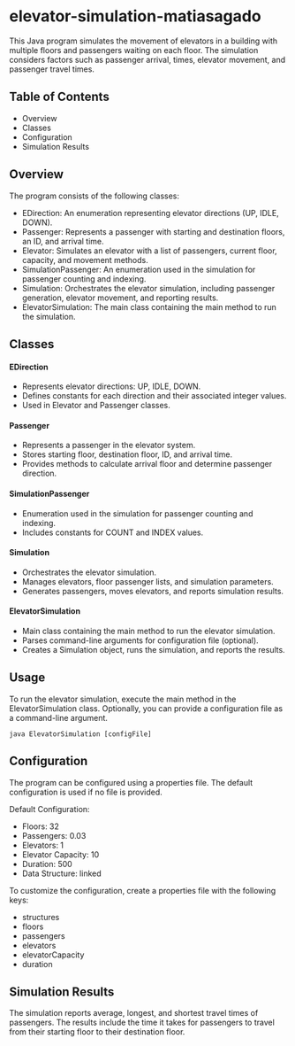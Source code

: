 # elevator-simulation-matiasagado

This Java program simulates the movement of elevators in a building with multiple floors and passengers waiting on each floor.
The simulation considers factors such as passenger arrival, times, elevator movement, and passenger travel times. 

## Table of Contents
- Overview
- Classes
- Configuration
- Simulation Results

## Overview

The program consists of the following classes:

- EDirection: An enumeration representing elevator directions (UP, IDLE, DOWN).
- Passenger: Represents a passenger with starting and destination floors, an ID, and arrival time.
- Elevator: Simulates an elevator with a list of passengers, current floor, capacity, and movement methods.
- SimulationPassenger: An enumeration used in the simulation for passenger counting and indexing.
- Simulation: Orchestrates the elevator simulation, including passenger generation, elevator movement, and reporting results.
- ElevatorSimulation: The main class containing the main method to run the simulation.

## Classes

  #### EDirection

  - Represents elevator directions: UP, IDLE, DOWN.
  - Defines constants for each direction and their associated integer values.
  - Used in Elevator and Passenger classes.
  
  #### Passenger
  - Represents a passenger in the elevator system.
  - Stores starting floor, destination floor, ID, and arrival time.
  - Provides methods to calculate arrival floor and determine passenger direction.

  #### SimulationPassenger
  - Enumeration used in the simulation for passenger counting and indexing.
  - Includes constants for COUNT and INDEX values.
  
  #### Simulation
  - Orchestrates the elevator simulation.
  - Manages elevators, floor passenger lists, and simulation parameters.
  - Generates passengers, moves elevators, and reports simulation results.
  
  #### ElevatorSimulation
  - Main class containing the main method to run the elevator simulation.
  - Parses command-line arguments for configuration file (optional).
  - Creates a Simulation object, runs the simulation, and reports the results.

## Usage
To run the elevator simulation, execute the main method in the ElevatorSimulation class. Optionally, you can provide a configuration file as a command-line argument.

    java ElevatorSimulation [configFile]

## Configuration

The program can be configured using a properties file. The default configuration is used if no file is provided.

Default Configuration:

- Floors: 32
- Passengers: 0.03
- Elevators: 1
- Elevator Capacity: 10
- Duration: 500
- Data Structure: linked
  
To customize the configuration, create a properties file with the following keys:

- structures
- floors
- passengers
- elevators
- elevatorCapacity
- duration

## Simulation Results

The simulation reports average, longest, and shortest travel times of passengers. The results include the time it takes for passengers to travel from their starting floor to their destination floor.
